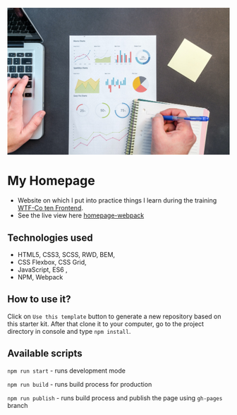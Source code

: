![cover](gh/homepage.jpg)

# My Homepage 

- Website on which I put into practice things I learn during the training [WTF-Co ten Frontend](https://cotenfrontend.pl/).
- See the live view here [homepage-webpack](https://kamil-siwiec.github.io/homepage-webpack/)

## Technologies used

- HTML5, CSS3, SCSS, RWD, BEM,
- CSS Flexbox, CSS Grid,
- JavaScript, ES6 ,
- NPM, Webpack

## How to use it?

Click on `Use this template` button to generate a new repository based on this starter kit. After that clone it to your computer, go to the project directory in console and type `npm install`.

## Available scripts

`npm run start` - runs development mode

`npm run build` - runs build process for production

`npm run publish` - runs build process and publish the page using `gh-pages` branch

